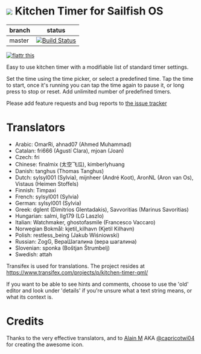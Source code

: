 ![](https://raw.githubusercontent.com/tanghus/kitchen-timer-qml/master/harbour-kitchentimer.png) Kitchen Timer for Sailfish OS
=============================

| branch      | status |
| ----------- | ------ |
| master      | [![Build Status](https://travis-ci.org/tanghus/kitchen-timer-qml.png?branch=master)](https://travis-ci.org/tanghus/kitchen-timer-qml) |

[![flattr this](http://api.flattr.com/button/flattr-badge-large.png)](https://flattr.com/submit/auto?user_id=tanghus&url=https%3A%2F%2Fgithub.com%2Ftanghus%2Fkitchen-timer-qml)

Easy to use kitchen timer with a modifiable list of standard timer settings.

Set the time using the time picker, or select a predefined time.
Tap the time to start, once it's running you can tap the time again to pause it, or long press to stop or reset.
Add unlimited number of predefined timers.

Please add feature requests and bug reports to [the issue tracker](https://github.com/tanghus/kitchen-timer-qml/issues)

Translators
===========
- Arabic: OmarRi, ahnad07 (Ahmed Muhammad)
- Catalan:  fri666 (Agustí Clara), mjoan (Joan)
- Czech: fri
- Chinese: finalmix (太空飞瓜), kimberlyhuang
- Danish: tanghus (Thomas Tanghus)
- Dutch: sylsyl001 (Sylvia), mijnheer (André Koot), AronNL (Aron van Os), Vistaus (Heimen Stoffels)
- Finnish: Timpaxi
- French: sylsyl001 (Sylvia)
- German: sylsyl001 (Sylvia)
- Greek: dglent (Dimitrios Glentadakis), Savvoritias (Marinus Savoritias)
- Hungarian: salmi, llg179 (LG Laszlo)
- Italian: Watchmaker, ghostofasmile (Francesco Vaccaro)
- Norwegian Bokmål: kjetil_kilhavn (Kjetil Kilhavn)
- Polish: restless_being (Jakub Wiśniowski)
- Russian: ZogG, ВераШагалина (вера шагалина)
- Slovenian: sponka (Boštjan Štrumbelj)
- Swedish: attah

Transifex is used for translations. The project resides at https://www.transifex.com/projects/p/kitchen-timer-qml/

If you want to be able to see hints and comments, choose to use the 'old' editor and look under 'details' if you're 
unsure what a text string means, or what its context is.

Credits
=======

Thanks to the very effective translators, and to [Alain M](mailto:alain_m@gmx.ch) AKA
[@capricotwi04](https://twitter.com/capricotwi04) for creating the awesome icon.

